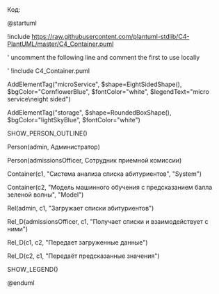 ## 

Код:

@startuml


!include https://raw.githubusercontent.com/plantuml-stdlib/C4-PlantUML/master/C4_Container.puml

' uncomment the following line and comment the first to use locally

' !include C4_Container.puml



AddElementTag("microService", $shape=EightSidedShape(), $bgColor="CornflowerBlue", $fontColor="white", $legendText="micro service\neight sided")

AddElementTag("storage", $shape=RoundedBoxShape(), $bgColor="lightSkyBlue", $fontColor="white")



SHOW_PERSON_OUTLINE()



Person(admin, Администратор)

Person(admissionsOfficer, Сотрудник приемной комиссии)

Container(c1, "Система анализа списка абитуриентов", "System")

Container(c2, "Модель машинного обучения с предсказанием балла зеленой волны", "Model")



Rel(admin, c1, "Загружает списки абитуриентов")

Rel_D(admissionsOfficer, c1, "Получает списки и взаимодействует с ними")

Rel_D(c1, c2, "Передает загруженные данные")

Rel_D(c2, c1, "Передаёт предсказанные значения")



SHOW_LEGEND()

@enduml
